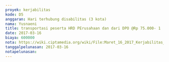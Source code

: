```yaml
---
proyek: kerjabilitas
kode: D5
anggaran: Hari terhubung disabilitas (3 kota)
nama: Yusnaeni
title: transportasi peserta HRD PErusahaan dan dari DPO @Rp 75.000- 1
date: 2017-03-16
biaya: 600000
nota: https://wiki.ciptamedia.org/wiki/File:Maret_16_2017_Kerjabilitas_D5_transport_peserta_1_neni.png
tanggalpelunasan: 2017-03-16
notapelunasan:
---
```

